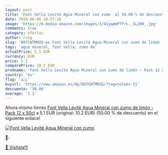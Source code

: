 ```yaml
---
layout: post
title: 'Font Vella Levité Agua Mineral con zumo  al 50.00 % de descuento'
date: 2020-06-06 18:57:28
image: 'https://m.media-amazon.com/images/I/41yqAmP7frL._SL200_.jpg'
comments: true
category: ofertas
author: ring
slug: 'B07CWTMMZG-es Font Vella Levité Agua Mineral con zumo de limón - Pack 12...'
tags: 'agua mineral, font vella, zumo de'
actualPrice: 5.1 EUR
currency: EUR
price: 5.1
comparePrice: 10.2 EUR
prodname: 'Font Vella Levité Agua Mineral con zumo de limón - Pack 12 x 50cl'
country: 'es'
flag: '🇪🇸'
buyurl: 'https://www.amazon.es/dp/B07CWTMMZG/?tag=tolees-21'
descuento: '50.00'
average: '5.1'
---
```


Ahora mismo tienes [Font Vella Levité Agua Mineral con zumo de limón - Pack 12 x 50cl](https://www.amazon.es/dp/B07CWTMMZG/?tag=tolees-21) a 5.1 EUR (original: 10.2 EUR) (50.00 %  de descuento) en el siguiente enlace!

[![Font Vella Levité Agua Mineral con zumo ](https://m.media-amazon.com/images/I/41yqAmP7frL._SL200_.jpg)](https://www.amazon.es/dp/B07CWTMMZG/?tag=tolees-21)

🔎:


[🛒 Visítala!!!](https://www.amazon.es/dp/B07CWTMMZG/?tag=tolees-21)
